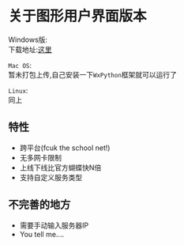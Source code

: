 # 关于图形用户界面版本
Windows版:  
下载地址:[这里](https://github.com/lyq1996/supplicant/releases/download/GUI_test/Personal.exe)  

`Mac OS`:  
暂未打包上传,自己安装一下`WxPython`框架就可以运行了  

`Linux`:  
同上

## 特性
* 跨平台(fcuk the school net!)
* 无多网卡限制
* 上线下线比官方蝴蝶快N倍
* 支持自定义服务类型

## 不完善的地方
* 需要手动输入服务器IP
* You tell me....